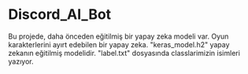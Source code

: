 # Discord_AI_Bot

Bu projede, daha önceden eğitilmiş bir yapay zeka modeli var. Oyun karakterlerini ayırt edebilen bir yapay zeka. "keras_model.h2"  yapay zekanın eğitilmiş modelidir. "label.txt" dosyasında classlarimizin isimleri yazıyor. 
